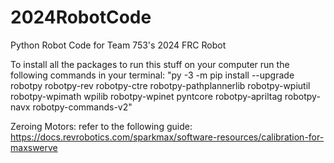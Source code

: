 # 2024RobotCode
Python Robot Code for Team 753's 2024 FRC Robot

To install all the packages to run this stuff on your computer run the following commands in your terminal:
"py -3 -m pip install --upgrade robotpy robotpy-rev robotpy-ctre robotpy-pathplannerlib robotpy-wpiutil robotpy-wpimath wpilib robotpy-wpinet pyntcore robotpy-apriltag robotpy-navx robotpy-commands-v2"

Zeroing Motors:
refer to the following guide: https://docs.revrobotics.com/sparkmax/software-resources/calibration-for-maxswerve